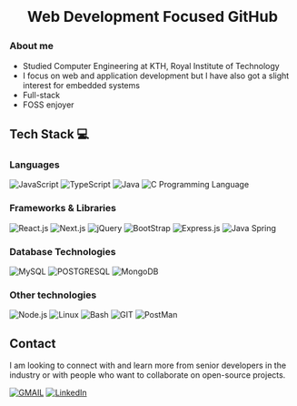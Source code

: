 ## <p style="text-align: center; font-size: 26px;">Web Development Focused GitHub</p>
### About me
* Studied Computer Engineering at KTH, Royal Institute of Technology
* I focus on web and application development but I have also got a slight interest for embedded systems
* Full-stack
* FOSS enjoyer

## Tech Stack 💻
### Languages 
![JavaScript](https://img.shields.io/badge/JavaScript-F7DF1E?style=for-the-badge&logo=javascript&logoColor=black)
![TypeScript](https://img.shields.io/badge/TypeScript-007ACC?style=for-the-badge&logo=typescript&logoColor=white)
![Java](https://img.shields.io/badge/Java-ED8B00?style=for-the-badge&logo=openjdk&logoColor=white)
![C Programming Language](https://img.shields.io/badge/C-00599C?style=for-the-badge&logo=c&logoColor=white)
<br>
### Frameworks & Libraries
![React.js](https://img.shields.io/badge/React-20232A?style=for-the-badge&logo=react&logoColor=61DAFB)
![Next.js](https://img.shields.io/badge/next.js-000000?style=for-the-badge&logo=nextdotjs&logoColor=white)
![jQuery](https://img.shields.io/badge/jQuery-0769AD?style=for-the-badge&logo=jquery&logoColor=white)
![BootStrap](https://img.shields.io/badge/Bootstrap-563D7C?style=for-the-badge&logo=bootstrap&logoColor=white)
![Express.js](https://img.shields.io/badge/Express.js-404D59?style=for-the-badge)
![Java Spring](https://img.shields.io/badge/Spring-6DB33F?style=for-the-badge&logo=spring&logoColor=white)
<br>
### Database Technologies
![MySQL](https://img.shields.io/badge/MySQL-00000F?style=for-the-badge&logo=mysql&logoColor=white)
![POSTGRESQL](https://img.shields.io/badge/PostgreSQL-316192?style=for-the-badge&logo=postgresql&logoColor=white)
![MongoDB](https://img.shields.io/badge/MongoDB-4EA94B?style=for-the-badge&logo=mongodb&logoColor=white)
<br>
### Other technologies
![Node.js](https://img.shields.io/badge/Node.js-43853D?style=for-the-badge&logo=node.js&logoColor=white)
![Linux](https://img.shields.io/badge/Linux-FCC624?style=for-the-badge&logo=linux&logoColor=black)
![Bash](https://img.shields.io/badge/GNU%20Bash-4EAA25?style=for-the-badge&logo=GNU%20Bash&logoColor=white)
![GIT](https://img.shields.io/badge/GIT-E44C30?style=for-the-badge&logo=git&logoColor=white)
![PostMan](https://img.shields.io/badge/Postman-F6BB43?style=flat-square&logo=Postman&logoColor=white)
<br>
## Contact
I am looking to connect with and learn more from senior developers in the industry or with people who want to collaborate on open-source projects. 
<br>

[![GMAIL](https://img.shields.io/badge/Gmail-D14836?style=for-the-badge&logo=gmail&logoColor=white)](mailto:alejoh.github.95@gmail.com)
[![LinkedIn](https://img.shields.io/badge/LinkedIn-0077B5?style=for-the-badge&logo=linkedin&logoColor=white)](https://www.linkedin.com/in/alexander-johansson-912665288/)